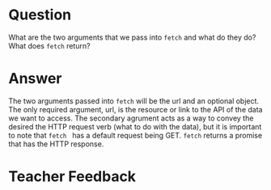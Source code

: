 # Question
What are the two arguments that we pass into `fetch` and what do they do? What does `fetch` return?

# Answer
The two arguments passed into `fetch` will be the url and an optional object. The only required argument, url, is the resource or link to the API of the data we want to access. The secondary agrument acts as a way to convey the desired the HTTP request verb (what to do with the data), but it is important to note that `fetch ` has a default request being GET. `fetch` returns a promise that has the HTTP response.

# Teacher Feedback